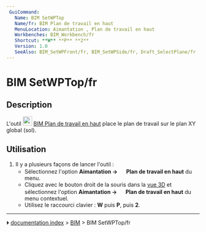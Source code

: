 ```yaml
---
 GuiCommand:
   Name: BIM SetWPTop
   Name/fr: BIM Plan de travail en haut
   MenuLocation: Aimantation , Plan de travail en haut
   Workbenches: BIM_Workbench/fr
   Shortcut: **W** **P** **2**
   Version: 1.0
   SeeAlso: BIM_SetWPFront/fr, BIM_SetWPSide/fr, Draft_SelectPlane/fr
---
```


# BIM SetWPTop/fr



## Description

L\'outil <img alt="" src=images/BIM_SetWPTop.svg  style="width:24px;"> [BIM Plan de travail en haut](BIM_SetWPTop/fr.md) place le plan de travail sur le plan XY global (sol).



## Utilisation

1.  Il y a plusieurs façons de lancer l\'outil :
    -   Sélectionnez l\'option **Aimantation → <img src="images/BIM_SetWPTop.svg" width=16px> Plan de travail en haut** du menu.
    -   Cliquez avec le bouton droit de la souris dans la [vue 3D](3D_view/fr.md) et sélectionnez l\'option **Aimantation → <img src="images/BIM_SetWPTop.svg" width=16px> Plan de travail en haut** du menu contextuel.
    -   Utilisez le raccourci clavier : **W** puis **P**, puis **2**.



---
⏵ [documentation index](../README.md) > [BIM](BIM_Workbench.md) > BIM SetWPTop/fr
